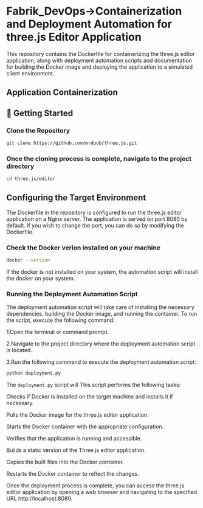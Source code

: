 # Fabrik_DevOps->Containerization and Deployment Automation for three.js Editor Application

This repository contains the Dockerfile for containerizing the three.js editor application, along with deployment automation scripts and documentation for building the Docker image and deploying the application to a simulated client environment.

## Application Containerization
## 🌱 Getting Started

### Clone the Repository
```bash
git clone https://github.com/mrdoob/three.js.git

```
### Once the cloning process is complete, navigate to the project directory
```bash
cd three.js/editor

```
## Configuring the Target Environment

The Dockerfile in the repository is configured to run the three.js editor application on a Nginx server. The application is served on port 8080 by default. If you wish to change the port, you can do so by modifying the Dockerfile.

### Check the Docker verion installed on your machine
```bash
docker --version
```
If the docker is not installed on your system, the automation script will install the docker on your system.

### Running the Deployment Automation Script
The deployment automation script will take care of installing the necessary dependencies, building the Docker image, and running the container. To run the script, execute the following command:

1.Open the terminal or command prompt.

2.Navigate to the project directory where the deployment automation script is located.

3.Run the following command to execute the deployment automation script:

```bash
python deployment.py
```
The `deployment.py` script will This script performs the following tasks:

Checks if Docker is installed on the target machine and installs it if necessary.

Pulls the Docker image for the three.js editor application.

Starts the Docker container with the appropriate configuration.

Verifies that the application is running and accessible.

Builds a static version of the Three.js editor application.

Copies the built files into the Docker container.

Restarts the Docker container to reflect the changes.

Once the deployment process is complete, you can access the three.js editor application by opening a web browser and navigating to the specified URL http://localhost:8080.











